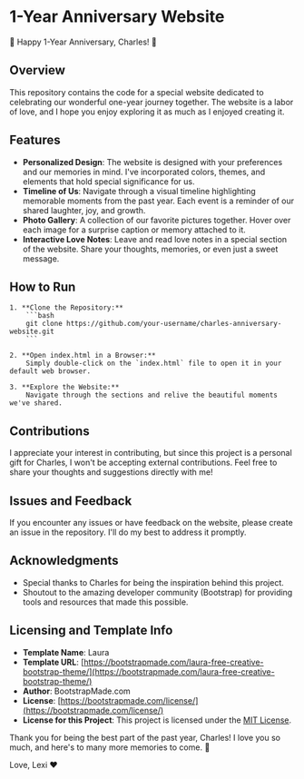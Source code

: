 # 1-Year Anniversary Website

🎉 Happy 1-Year Anniversary, Charles! 🎉

## Overview

This repository contains the code for a special website dedicated to celebrating our wonderful one-year journey together. The website is a labor of love, and I hope you enjoy exploring it as much as I enjoyed creating it.

## Features

- **Personalized Design**: The website is designed with your preferences and our memories in mind. I've incorporated colors, themes, and elements that hold special significance for us.
- **Timeline of Us**: Navigate through a visual timeline highlighting memorable moments from the past year. Each event is a reminder of our shared laughter, joy, and growth.
- **Photo Gallery**: A collection of our favorite pictures together. Hover over each image for a surprise caption or memory attached to it.
- **Interactive Love Notes**: Leave and read love notes in a special section of the website. Share your thoughts, memories, or even just a sweet message.

## How to Run

    1. **Clone the Repository:**
        ```bash
        git clone https://github.com/your-username/charles-anniversary-website.git
        ```

    2. **Open index.html in a Browser:**
        Simply double-click on the `index.html` file to open it in your default web browser.

    3. **Explore the Website:**
        Navigate through the sections and relive the beautiful moments we've shared.

## Contributions

I appreciate your interest in contributing, but since this project is a personal gift for Charles, I won't be accepting external contributions. Feel free to share your thoughts and suggestions directly with me!

## Issues and Feedback

If you encounter any issues or have feedback on the website, please create an issue in the repository. I'll do my best to address it promptly.

## Acknowledgments

- Special thanks to Charles for being the inspiration behind this project.
- Shoutout to the amazing developer community (Bootstrap) for providing tools and resources that made this possible.

## Licensing and Template Info

- **Template Name**: Laura
- **Template URL**: [https://bootstrapmade.com/laura-free-creative-bootstrap-theme/](https://bootstrapmade.com/laura-free-creative-bootstrap-theme/)
- **Author**: BootstrapMade.com
- **License**: [https://bootstrapmade.com/license/](https://bootstrapmade.com/license/)
- **License for this Project**: This project is licensed under the [MIT License](LICENSE).

Thank you for being the best part of the past year, Charles! I love you so much, and here's to many more memories to come. 🥂

Love,
Lexi ❤️
